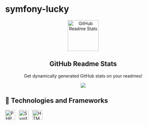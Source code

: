 # symfony-lucky
<p align="center">
 <img width="100px" src="https://res.cloudinary.com/anuraghazra/image/upload/v1594908242/logo_ccswme.svg" align="center" alt="GitHub Readme Stats" />
 <h2 align="center">GitHub Readme Stats</h2>
 <p align="center">Get dynamically generated GitHub stats on your readmes!</p>
</p>
<p align="center">
  <img src="https://img.shields.io/badge/Supported%20by-PHP%20Power%20User%20%E2%86%92-gray.svg?colorA=655BE1&colorB=4F44D6&style=for-the-badge"/>
</p>

## 🌱 Technologies and Frameworks
<p>
    <!-- PHP -->
    <img src="https://img.shields.io/badge/PHP-777bb4?flat=plastic&logo=php&logoColor=white" height="32" alt="PHP" />
    &nbsp;
    <!-- Symfony -->
    <img src="https://img.shields.io/badge/Symfony-000000?flat=plastic&logo=symfony&logoColor=white" height="32" alt="Symfony" />
    &nbsp;
    <!-- HTML5 -->
    <img src="https://img.shields.io/badge/HTML5-e34f26?flat=plastic&logo=html5&logoColor=white" height="32" alt="HTML5" />
    &nbsp;
</p>
